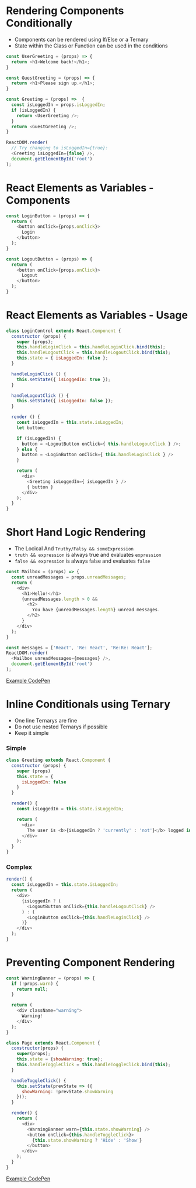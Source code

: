# Rendering Components Conditionally

* Components can be rendered using If/Else or a Ternary
* State within the Class or Function can be used in the conditions

```javascript
const UserGreeting = (props) => {
  return <h1>Welcome back!</h1>;
}

const GuestGreeting = (props) => {
  return <h1>Please sign up.</h1>;
}

const Greeting = (props) =>  {
  const isLoggedIn = props.isLoggedIn;
  if (isLoggedIn) {
    return <UserGreeting />;
  }
  return <GuestGreeting />;
}

ReactDOM.render(
  // Try changing to isLoggedIn={true}:
  <Greeting isLoggedIn={false} />,
  document.getElementById('root')
);
```

# React Elements as Variables - Components

```javascript
const LoginButton = (props) => {
  return (
    <button onClick={props.onClick}>
      Login
    </button>
  );
}

const LogoutButton = (props) => {
  return (
    <button onClick={props.onClick}>
      Logout
    </button>
  );
}
```

# React Elements as Variables - Usage

```javascript
class LoginControl extends React.Component {
  constructor (props) {
    super (props);
    this.handleLoginClick = this.handleLoginClick.bind(this);
    this.handleLogoutClick = this.handleLogoutClick.bind(this);
    this.state = { isLoggedIn: false };
  }

  handleLoginClick () {
    this.setState({ isLoggedIn: true });
  }

  handleLogoutClick () {
    this.setState({ isLoggedIn: false });
  }

  render () {
    const isLoggedIn = this.state.isLoggedIn;
    let button;

    if (isLoggedIn) {
      button = <LogoutButton onClick={ this.handleLogoutClick } />;
    } else {
      button = <LoginButton onClick={ this.handleLoginClick } />
    }

    return (
      <div>
        <Greeting isLoggedIn={ isLoggedIn } />
        { button }
      </div>
    );
  }
}
```

# Short Hand Logic Rendering

* The Locical And `Truthy/Falsy && someExpression`
* `truth && expression` is always true and evaluates `expression`
* `false && expression` is always false and evaluates `false`

```javascript
const Mailbox = (props) => {
  const unreadMessages = props.unreadMessages;
  return (
    <div>
      <h1>Hello!</h1>
      {unreadMessages.length > 0 &&
        <h2>
          You have {unreadMessages.length} unread messages.
        </h2>
      }
    </div>
  );
}

const messages = ['React', 'Re: React', 'Re:Re: React'];
ReactDOM.render(
  <Mailbox unreadMessages={messages} />,
  document.getElementById('root')
);
```

[Example CodePen](https://codepen.io/Dangeranger/pen/ajPxBd)


# Inline Conditionals using Ternary

* One line Ternarys are fine
* Do not use nested Ternarys if possible
* Keep it simple

### Simple

```javascript
class Greeting extends React.Component {
  constructor (props) {
    super (props)
    this.state = {
      isLoggedIn: false
    }
  }

  render() {
    const isLoggedIn = this.state.isLoggedIn;

    return (
      <div>
        The user is <b>{isLoggedIn ? 'currently' : 'not'}</b> logged in.
      </div>
    );
  }
}
```

### Complex

```javascript
render() {
  const isLoggedIn = this.state.isLoggedIn;
  return (
    <div>
      {isLoggedIn ? (
        <LogoutButton onClick={this.handleLogoutClick} />
      ) : (
        <LoginButton onClick={this.handleLoginClick} />
      )}
    </div>
  );
}
```

# Preventing Component Rendering

```javascript
const WarningBanner = (props) => {
  if (!props.warn) {
    return null;
  }

  return (
    <div className="warning">
      Warning!
    </div>
  );
}

class Page extends React.Component {
  constructor(props) {
    super(props);
    this.state = {showWarning: true};
    this.handleToggleClick = this.handleToggleClick.bind(this);
  }

  handleToggleClick() {
    this.setState(prevState => ({
      showWarning: !prevState.showWarning
    }));
  }

  render() {
    return (
      <div>
        <WarningBanner warn={this.state.showWarning} />
        <button onClick={this.handleToggleClick}>
          {this.state.showWarning ? 'Hide' : 'Show'}
        </button>
      </div>
    );
  }
}
```

[Example CodePen](https://codepen.io/Dangeranger/pen/BPvEqv?editors=0010)
